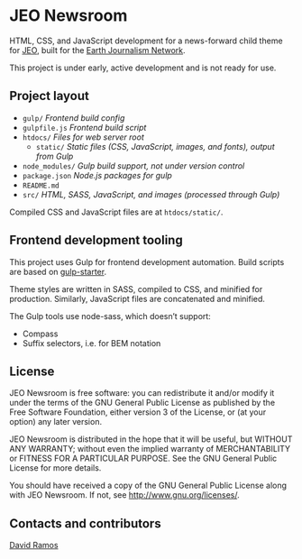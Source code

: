 # JEO Newsroom

HTML, CSS, and JavaScript development for a news-forward child theme for [JEO](http://oeco.github.io/jeo/), built for the [Earth Journalism Network](http://earthjournalism.net/).

This project is under early, active development and is not ready for use.

## Project layout

- `gulp/` _Frontend build config_
- `gulpfile.js` _Frontend build script_
- `htdocs/` _Files for web server root_
	- `static/` _Static files (CSS, JavaScript, images, and fonts), output from 	Gulp_
- `node_modules/` _Gulp build support, not under version control_
- `package.json` _Node.js packages for gulp_
- `README.md`
- `src/` _HTML, SASS, JavaScript, and images (processed through Gulp)_

Compiled CSS and JavaScript files are at `htdocs/static/`.

## Frontend development tooling

This project uses Gulp for frontend development automation. Build scripts are based on [gulp-starter](https://github.com/greypants/gulp-starter).

Theme styles are written in SASS, compiled to CSS, and minified for production. Similarly, JavaScript files are concatenated and minified.

The Gulp tools use node-sass, which doesn’t support:
- Compass
- Suffix selectors, i.e. for BEM notation

## License

JEO Newsroom is free software: you can redistribute it and/or modify
it under the terms of the GNU General Public License as published by
the Free Software Foundation, either version 3 of the License, or
(at your option) any later version.

JEO Newsroom is distributed in the hope that it will be useful,
but WITHOUT ANY WARRANTY; without even the implied warranty of
MERCHANTABILITY or FITNESS FOR A PARTICULAR PURPOSE.  See the
GNU General Public License for more details.

You should have received a copy of the GNU General Public License
along with JEO Newsroom.  If not, see <http://www.gnu.org/licenses/>.

## Contacts and contributors

[David Ramos](http://imaginaryterrain.com/)


